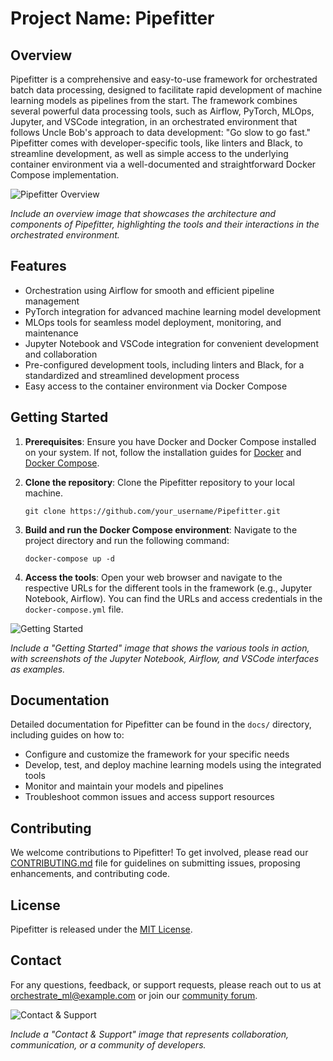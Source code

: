 # Project Name: Pipefitter

## Overview

Pipefitter is a comprehensive and easy-to-use framework for orchestrated batch data processing, designed to facilitate rapid development of machine learning models as pipelines from the start. The framework combines several powerful data processing tools, such as Airflow, PyTorch, MLOps, Jupyter, and VSCode integration, in an orchestrated environment that follows Uncle Bob's approach to data development: "Go slow to go fast." Pipefitter comes with developer-specific tools, like linters and Black, to streamline development, as well as simple access to the underlying container environment via a well-documented and straightforward Docker Compose implementation.

![Pipefitter Overview](images/overview.png)

*Include an overview image that showcases the architecture and components of Pipefitter, highlighting the tools and their interactions in the orchestrated environment.*

## Features

- Orchestration using Airflow for smooth and efficient pipeline management
- PyTorch integration for advanced machine learning model development
- MLOps tools for seamless model deployment, monitoring, and maintenance
- Jupyter Notebook and VSCode integration for convenient development and collaboration
- Pre-configured development tools, including linters and Black, for a standardized and streamlined development process
- Easy access to the container environment via Docker Compose

## Getting Started

1. **Prerequisites**: Ensure you have Docker and Docker Compose installed on your system. If not, follow the installation guides for [Docker](https://docs.docker.com/get-docker/) and [Docker Compose](https://docs.docker.com/compose/install/).

2. **Clone the repository**: Clone the Pipefitter repository to your local machine.

   ```
   git clone https://github.com/your_username/Pipefitter.git
   ```

3. **Build and run the Docker Compose environment**: Navigate to the project directory and run the following command:

   ```
   docker-compose up -d
   ```

4. **Access the tools**: Open your web browser and navigate to the respective URLs for the different tools in the framework (e.g., Jupyter Notebook, Airflow). You can find the URLs and access credentials in the `docker-compose.yml` file.

![Getting Started](images/getting_started.png)

*Include a "Getting Started" image that shows the various tools in action, with screenshots of the Jupyter Notebook, Airflow, and VSCode interfaces as examples.*

## Documentation

Detailed documentation for Pipefitter can be found in the `docs/` directory, including guides on how to:

- Configure and customize the framework for your specific needs
- Develop, test, and deploy machine learning models using the integrated tools
- Monitor and maintain your models and pipelines
- Troubleshoot common issues and access support resources

## Contributing

We welcome contributions to Pipefitter! To get involved, please read our [CONTRIBUTING.md](CONTRIBUTING.md) file for guidelines on submitting issues, proposing enhancements, and contributing code.

## License

Pipefitter is released under the [MIT License](LICENSE).

## Contact

For any questions, feedback, or support requests, please reach out to us at [orchestrate_ml@example.com](mailto:orchestrate_ml@example.com) or join our [community forum](https://community.example.com/Pipefitter).

![Contact & Support](images/contact_support.png)

*Include a "Contact & Support" image that represents collaboration, communication, or a community of developers.*